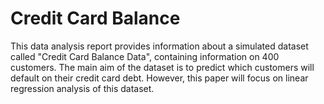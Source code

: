 # Credit Card Balance
This data analysis report provides information about a simulated dataset called "Credit Card Balance Data", containing information on 400 customers. The main aim of the dataset is to predict which customers will default on their credit card debt. However, this paper will focus on linear regression analysis of this dataset.
